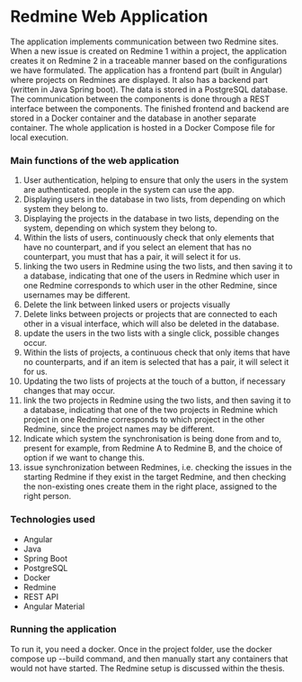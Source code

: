 # Redmine Web Application #

The application implements communication between two Redmine sites. When a new issue is created on Redmine 1 within a project, the application creates it on Redmine 2 in a traceable manner based on the configurations we have formulated. The application has a frontend part (built in Angular) where projects on Redmines are displayed. It also has a backend part (written in Java Spring boot). The data is stored in a PostgreSQL database. The communication between the components is done through a REST interface between the components. The finished frontend and backend are stored in a Docker container and the database in another separate container. The whole application is hosted in a Docker Compose file for local execution.

### Main functions of the web application ###

1. User authentication, helping to ensure that only the users in the system are authenticated.
people in the system can use the app.
2. Displaying users in the database in two lists, from
depending on which system they belong to.
3. Displaying the projects in the database in two lists, depending on the system,
depending on which system they belong to.
4. Within the lists of users, continuously check that only
elements that have no counterpart, and if you select an element that has no counterpart, you must
that has a pair, it will select it for us.
5. linking the two users in Redmine using the two lists, and then
saving it to a database, indicating that one of the users in Redmine
which user in one Redmine corresponds to which user in the other Redmine, since
usernames may be different.
6. Delete the link between linked users or projects visually
7. Delete links between projects or projects that are connected to each other in a visual interface, which will also be deleted in the database.
8. update the users in the two lists with a single click, possible
changes occur.
9. Within the lists of projects, a continuous check that only
items that have no counterparts, and if an item is selected
that has a pair, it will select it for us.
10. Updating the two lists of projects at the touch of a button, if necessary
changes that may occur.
11. link the two projects in Redmine using the two lists, and then
saving it to a database, indicating that one of the two projects in Redmine
which project in one Redmine corresponds to which project in the other Redmine, since the project names may be different.
12. Indicate which system the synchronisation is being done from and to, present
for example, from Redmine A to Redmine B, and the choice of
option if we want to change this.
13. issue synchronization between Redmines, i.e. checking the issues in the starting Redmine if they exist in the target Redmine, and then checking the non-existing ones
create them in the right place, assigned to the right person.

### Technologies used ###

* Angular
* Java
* Spring Boot
* PostgreSQL
* Docker
* Redmine
* REST API
* Angular Material

### Running the application ###

To run it, you need a docker. Once in the project folder, use the docker compose up --build command, and then manually start any containers that would not have started. The Redmine setup is discussed within the thesis.

